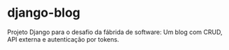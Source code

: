 # django-blog
Projeto Django para o desafio da fábrida de software: Um blog com CRUD, API externa e autenticação por tokens.
